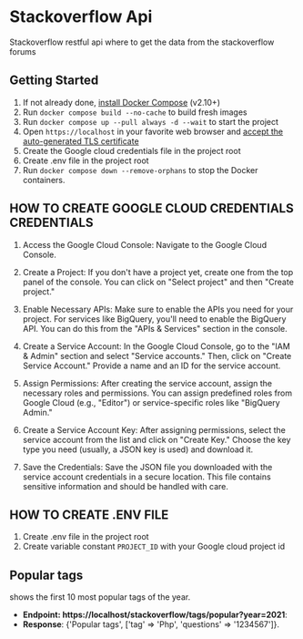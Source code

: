 # Stackoverflow Api

Stackoverflow restful api where to get the data from the stackoverflow forums

## Getting Started

1. If not already done, [install Docker Compose](https://docs.docker.com/compose/install/) (v2.10+)
2. Run `docker compose build --no-cache` to build fresh images
3. Run `docker compose up --pull always -d --wait` to start the project
4. Open `https://localhost` in your favorite web browser and [accept the auto-generated TLS certificate](https://stackoverflow.com/a/15076602/1352334)
5. Create the Google cloud credentials file in the project root
6. Create .env file in the project root
7. Run `docker compose down --remove-orphans` to stop the Docker containers.

## HOW TO CREATE GOOGLE CLOUD CREDENTIALS CREDENTIALS 

1. Access the Google Cloud Console:
Navigate to the Google Cloud Console.

2. Create a Project:
If you don't have a project yet, create one from the top panel of the console. You can click on "Select project" and then "Create project."

3. Enable Necessary APIs:
Make sure to enable the APIs you need for your project. For services like BigQuery, you'll need to enable the BigQuery API. You can do this from the "APIs & Services" section in the console.

4. Create a Service Account:
In the Google Cloud Console, go to the "IAM & Admin" section and select "Service accounts." Then, click on "Create Service Account." Provide a name and an ID for the service account.

5. Assign Permissions:
After creating the service account, assign the necessary roles and permissions. You can assign predefined roles from Google Cloud (e.g., "Editor") or service-specific roles like "BigQuery Admin."

6. Create a Service Account Key:
After assigning permissions, select the service account from the list and click on "Create Key." Choose the key type you need (usually, a JSON key is used) and download it.

7. Save the Credentials:
Save the JSON file you downloaded with the service account credentials in a secure location. This file contains sensitive information and should be handled with care.

## HOW TO CREATE .ENV FILE

1. Create .env file in the project root
2. Create variable constant `PROJECT_ID` with your Google cloud project id

## Popular tags

shows the first 10 most popular tags of the year.

- **Endpoint: https://localhost/stackoverflow/tags/popular?year=2021**: 
- **Response**: {'Popular tags', ['tag' => 'Php', 'questions' => '1234567']}.
